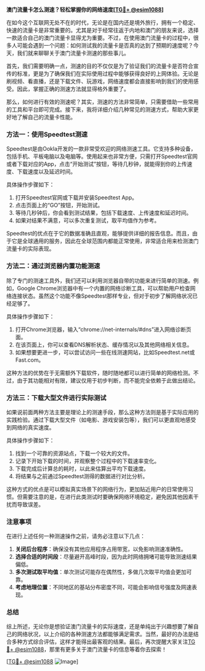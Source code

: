 **澳门流量卡怎么测速？轻松掌握你的网络速度[[TG💪+ @esim1088](https://t.me/s/esim1088)]**

在如今这个互联网无处不在的时代，无论是在国内还是境外旅行，拥有一个稳定、快速的流量卡是非常重要的。尤其是对于经常往返于内地和澳门的朋友来说，选择一款适合自己的澳门流量卡显得尤为重要。不过，在使用澳门流量卡的过程中，很多人可能会遇到一个问题：如何测试我的流量卡是否真的达到了预期的速度呢？今天，我们就来聊聊关于澳门流量卡测速的那些事儿。

首先，我们需要明确一点，测速的目的不仅仅是为了验证我们的流量卡是否符合宣传的标准，更是为了确保我们在实际使用过程中能够获得良好的上网体验。无论是刷视频、看直播，还是下载文件、玩游戏，网络速度都会直接影响到我们的使用感受。因此，掌握正确的测速方法就显得格外重要了。

那么，如何进行有效的测速呢？其实，测速的方法非常简单，只需要借助一些常用的工具和平台即可完成。接下来，我将详细介绍几种常见的测速方式，帮助大家更好地了解自己的流量卡性能。

### 方法一：使用Speedtest测速

Speedtest是由Ookla开发的一款非常受欢迎的网络测速工具。它支持多种设备，包括手机、平板电脑以及电脑等。使用起来也非常方便，只需打开Speedtest官网或者下载对应的App，点击“开始测试”按钮，等待几秒钟，就能得到你的上传速度、下载速度以及延迟时间。

具体操作步骤如下：
1. 打开Speedtest官网或下载并安装Speedtest App。
2. 点击页面上的“GO”按钮，开始测试。
3. 等待几秒钟后，你会看到测试结果，包括下载速度、上传速度和延迟时间。
4. 如果对结果不满意，可以多次重复测试，取平均值作为参考。

Speedtest的优点在于它的数据准确且直观，能够提供详细的报告信息。而且，由于它是全球通用的服务，因此在全球范围内都能正常使用，非常适合用来检测澳门流量卡的实际表现。

### 方法二：通过浏览器内置功能测速

除了专门的测速工具外，我们还可以利用浏览器自带的功能来进行简单的测速。例如，Google Chrome浏览器中有一个内置的网络诊断工具，可以帮助用户检查网络连接状态。虽然这个功能不像Speedtest那样专业，但对于初步了解网络状况已经足够了。

具体操作步骤如下：
1. 打开Chrome浏览器，输入“chrome://net-internals/#dns”进入网络诊断页面。
2. 在该页面上，你可以查看DNS解析状态、缓存情况以及其他网络相关信息。
3. 如果想要更进一步，可以尝试访问一些在线测速网站，比如Speedtest.net或Fast.com。

这种方法的优势在于无需额外下载软件，随时随地都可以进行简单的网络检测。不过，由于其功能相对有限，建议仅用于初步判断，而不能完全依赖于此做出结论。

### 方法三：下载大型文件进行实际测试

如果说前面两种方法主要是理论上的测速手段，那么这种方法则是基于实际应用的实践检验。通过下载大型文件（如电影、游戏安装包等），我们可以更直观地感受到网络的真实速度。

具体操作步骤如下：
1. 找到一个可靠的资源站点，下载一个较大的文件。
2. 记录下开始下载的时间，并观察整个过程中的下载速率变化。
3. 下载完成后计算总的耗时，以此来估算出平均下载速度。
4. 将结果与之前通过Speedtest测得的数据进行对比分析。

这种方式的优点是可以模拟真实场景下的网络行为，更加贴近用户的日常使用习惯。但需要注意的是，在进行此类测试时要确保网络环境稳定，避免因其他因素干扰而导致误差。

### 注意事项

在进行上述任何一种测速操作之前，请务必注意以下几点：

1. **关闭后台程序**：确保没有其他应用程序占用带宽，以免影响测速准确性。
2. **选择合适的时间段**：尽量避开高峰时段，因为此时网络拥堵可能导致测速结果偏低。
3. **多次测试取平均值**：单次测试可能存在偶然性，多做几次取平均值会更加可靠。
4. **考虑地理位置**：不同地区的基站分布密度不同，可能会影响信号强度及网速表现。

### 总结

综上所述，无论你是想验证澳门流量卡的实际速度，还是单纯出于兴趣想要了解自己的网络状况，以上介绍的各种测速方法都能够满足需求。当然，最好的办法是结合多种方式综合评估，这样才能得出最客观的结果。最后，再次提醒大家关注[TG💪+ @esim1088](https://t.me/s/esim1088)，那里有更多关于澳门流量卡的信息等着你去探索！

[[TG💪+ @esim1088](https://t.me/s/esim1088) ![Image](https://i.postimg.cc/4NQfJmqS/Snipaste-2025-05-13-00-14-12.png)]
